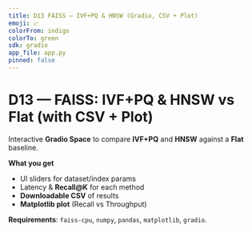 ```yaml
---
title: D13 FAISS — IVF+PQ & HNSW (Gradio, CSV + Plot)
emoji: 📈
colorFrom: indigo
colorTo: green
sdk: gradio
app_file: app.py
pinned: false
---
```


# D13 — FAISS: IVF+PQ & HNSW vs Flat (with CSV + Plot)

Interactive **Gradio Space** to compare **IVF+PQ** and **HNSW** against a **Flat** baseline.

**What you get**
- UI sliders for dataset/index params
- Latency & **Recall@K** for each method
- **Downloadable CSV** of results
- **Matplotlib plot** (Recall vs Throughput)

**Requirements**: `faiss-cpu`, `numpy`, `pandas`, `matplotlib`, `gradio`.
